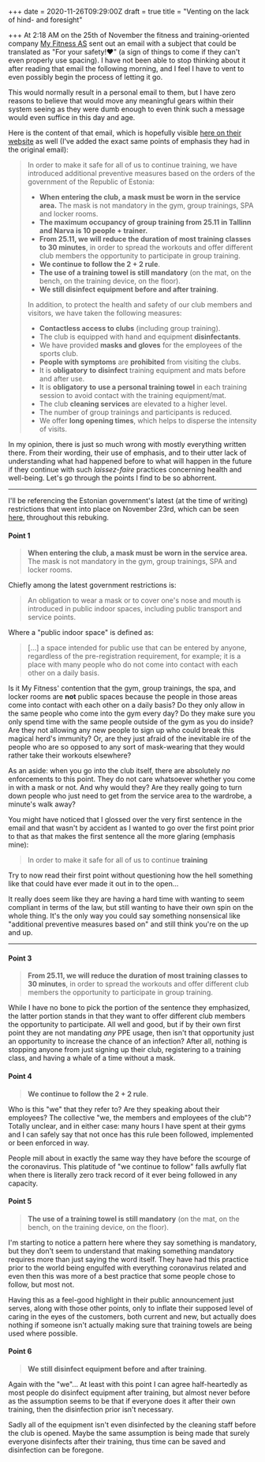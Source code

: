 +++
date = 2020-11-26T09:29:00Z
draft = true
title = "Venting on the lack of hind- and foresight"

+++
At 2:18 AM on the 25th of November the fitness and training-oriented company [My Fitness AS](https://www.teatmik.ee/en/personlegal/11273563-My-Fitness-AS) sent out an email with a subject that could be translated as "For your safety!❤️" (a sign of things to come if they can't even properly use spacing). I have not been able to stop thinking about it after reading that email the following morning, and I feel I have to vent to even possibly begin the process of letting it go.

This would normally result in a personal email to them, but I have zero reasons to believe that would move any meaningful gears within their system seeing as they were dumb enough to even think such a message would even suffice in this day and age.

Here is the content of that email, which is hopefully visible [here on their website](https://www.myfitness.ee/en/taiendavad-ennetusmeetmed-myfitnessi-spordiklubides/) as well (I've added the exact same points of emphasis they had in the original email):

> In order to make it safe for all of us to continue training, we have introduced additional preventive measures based on the orders of the government of the Republic of Estonia:
>
> * **When entering the club, a mask must be worn in the service area.** The mask is not mandatory in the gym, group trainings, SPA and locker rooms.
> * **The maximum occupancy of group training from 25.11 in Tallinn and Narva is 10 people + trainer.**
> * **From 25.11, we will reduce the duration of most training classes to 30 minutes**, in order to spread the workouts and offer different club members the opportunity to participate in group training.
> * **We continue to follow the 2 + 2 rule**.
> * **The use of a training towel is still mandatory** (on the mat, on the bench, on the training device, on the floor).
> * **We still disinfect equipment before and after training**.
>
> In addition, to protect the health and safety of our club members and visitors, we have taken the following measures:
>
> * **Contactless access to clubs** (including group training).
> * The club is equipped with hand and equipment **disinfectants**.
> * We have provided **masks and gloves** for the employees of the sports club.
> * **People with symptoms** are **prohibited** from visiting the clubs.
> * It is **obligatory** **to** **disinfect** training equipment and mats before and after use.
> * It is **obligatory** **to** **use a personal training towel** in each training session to avoid contact with the training equipment/mat.
> * The club **cleaning services** are elevated to a higher level.
> * The number of group trainings and participants is reduced.
> * We offer **long opening times**, which helps to disperse the intensity of visits.

In my opinion, there is just so much wrong with mostly everything written there. From their wording, their use of emphasis, and to their utter lack of understanding what had happened before to what will happen in the future if they continue with such _laissez-faire_ practices concerning health and well-being. Let's go through the points I find to be so abhorrent.

***

I'll be referencing the Estonian government's latest (at the time of writing) restrictions that went into place on November 23rd, which can be seen [here](https://www.kriis.ee/en/news/government-approved-restrictions-prevent-spread-coronavirus), throughout this rebuking.

#### Point 1

> **When entering the club, a mask must be worn in the service area.** The mask is not mandatory in the gym, group trainings, SPA and locker rooms.

Chiefly among the latest government restrictions is:

> An obligation to wear a mask or to cover one's nose and mouth is introduced in public indoor spaces, including public transport and service points.

Where a "public indoor space" is defined as:

> \[...\] a space intended for public use that can be entered by anyone, regardless of the pre-registration requirement, for example; it is a place with many people who do not come into contact with each other on a daily basis.

Is it My Fitness' contention that the gym, group trainings, the spa, and locker rooms are **not** public spaces because the people in those areas come into contact with each other on a daily basis? Do they only allow in the same people who come into the gym every day? Do they make sure you only spend time with the same people outside of the gym as you do inside? Are they not allowing any new people to sign up who could break this magical herd's immunity? Or, are they just afraid of the inevitable ire of the people who are so opposed to any sort of mask-wearing that they would rather take their workouts elsewhere?

As an aside: when you go into the club itself, there are absolutely _no_ enforcements to this point. They do not care whatsoever whether you come in with a mask or not. And why would they? Are they really going to turn down people who just need to get from the service area to the wardrobe, a minute's walk away?

You might have noticed that I glossed over the very first sentence in the email and that wasn't by accident as I wanted to go over the first point prior to that as that makes the first sentence all the more glaring (emphasis mine):

> In order to make it safe for all of us to continue **training**

Try to now read their first point without questioning how the hell something like that could have ever made it out in to the open...

It really does seem like they are having a hard time with wanting to seem compliant in terms of the law, but still wanting to have their own spin on the whole thing. It's the only way you could say something nonsensical like "additional preventive measures based on" and still think you're on the up and up.

***

#### Point 3

> **From 25.11, we will reduce the duration of most training classes to 30 minutes**, in order to spread the workouts and offer different club members the opportunity to participate in group training.

While I have no bone to pick the portion of the sentence they emphasized, the latter portion stands in that they want to offer different club members the opportunity to participate. All well and good, but if by their own first point they are not mandating _any_ PPE usage, then isn't that opportunity just an opportunity to increase the chance of an infection? After all, nothing is stopping anyone from just signing up their club, registering to a training class, and having a whale of a time without a mask.

#### Point 4

> **We continue to follow the 2 + 2 rule**.

Who is this "we" that they refer to? Are they speaking about their employees? The collective "we, the members and employees of the club"? Totally unclear, and in either case: many hours I have spent at their gyms and I can safely say that not once has this rule been followed, implemented or been enforced in way. 

People mill about in exactly the same way they have before the scourge of the coronavirus. This platitude of "we continue to follow" falls awfully flat when there is literally zero track record of it ever being followed in any capacity.

#### Point 5

> **The use of a training towel is still mandatory** (on the mat, on the bench, on the training device, on the floor).

I'm starting to notice a pattern here where they say something is mandatory, but they don't seem to understand that making something mandatory requires more than just saying the word itself. They have had this practice prior to the world being engulfed with everything coronavirus related and even then this was more of a best practice that some people chose to follow, but most not.

Having this as a feel-good highlight in their public announcement just serves, along with those other points, only to inflate their supposed level of caring in the eyes of the customers, both current and new, but actually does nothing if someone isn't actually making sure that training towels are being used where possible.

#### Point 6

> **We still disinfect equipment before and after training**.

Again with the "we"... At least with this point I can agree half-heartedly as most people do disinfect equipment after training, but almost never before as the assumption seems to be that if everyone does it after their own training, then the disinfection prior isn't necessary.

Sadly all of the equipment isn't even disinfected by the cleaning staff before the club is opened. Maybe the same assumption is being made that surely everyone disinfects after their training, thus time can be saved and disinfection can be foregone.